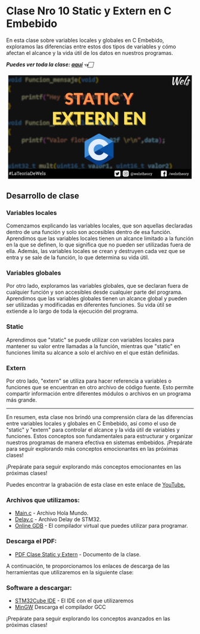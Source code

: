 # Clase Nro 10 Static y Extern en C Embebido

En esta clase sobre variables locales y globales en C Embebido, exploramos las diferencias entre estos dos tipos de variables y cómo afectan el alcance y la vida útil de los datos en nuestros programas.

***Puedes ver toda la clase: [aquí](https://youtu.be/ps2Q2NtB-3g) 👈🏻***

![Imagen](/10.Static_Extern/Img/Static_Extern_C_Embebido.png)

## Desarrollo de clase

### Variables locales
Comenzamos explicando las variables locales, que son aquellas declaradas dentro de una función y solo son accesibles dentro de esa función. Aprendimos que las variables locales tienen un alcance limitado a la función en la que se definen, lo que significa que no pueden ser utilizadas fuera de ella. Además, las variables locales se crean y destruyen cada vez que se entra y se sale de la función, lo que determina su vida útil.

### Variables globales
Por otro lado, exploramos las variables globales, que se declaran fuera de cualquier función y son accesibles desde cualquier parte del programa. Aprendimos que las variables globales tienen un alcance global y pueden ser utilizadas y modificadas en diferentes funciones. Su vida útil se extiende a lo largo de toda la ejecución del programa.

### Static
Aprendimos que "static" se puede utilizar con variables locales para mantener su valor entre llamadas a la función, mientras que "static" en funciones limita su alcance a solo el archivo en el que están definidas.

### Extern
Por otro lado, "extern" se utiliza para hacer referencia a variables o funciones que se encuentran en otro archivo de código fuente. Esto permite compartir información entre diferentes módulos o archivos en un programa más grande.

--- 

En resumen, esta clase nos brindó una comprensión clara de las diferencias entre variables locales y globales en C Embebido, así como el uso de "static" y "extern" para controlar el alcance y la vida útil de variables y funciones. Estos conceptos son fundamentales para estructurar y organizar nuestros programas de manera efectiva en sistemas embebidos. ¡Prepárate para seguir explorando más conceptos emocionantes en las próximas clases!

¡Prepárate para seguir explorando más conceptos emocionantes en las próximas clases!

Puedes encontrar la grabación de esta clase en este enlace de [YouTube.](https://youtu.be/ps2Q2NtB-3g)

### Archivos que utilizamos:
* [Main.c](/10.Static_Extern/main.c) - Archivo Hola Mundo.
* [Delay.c](/10.Static_Extern/delay.c) - Archivo Delay de STM32.
* [Online GDB](https://www.onlinegdb.com/) - El compilador virtual que puedes utilizar para programar.

### Descarga el PDF:
* [PDF Clase Static y Extern](/10.Static_Extern/Doc/Const%20y%20Extern%201%20-%20C%20Embebido.pptx.pdf) - Documento de la clase.

A continuación, te proporcionamos los enlaces de descarga de las herramientas que utilizaremos en la siguiente clase:

### Software a descargar:
* [STM32Cube IDE](https://www.st.com/en/development-tools/stm32cubeide.html) - El IDE con el que utilizaremos
* [MinGW](https://sourceforge.net/projects/mingw/) Descarga el compilador GCC

¡Prepárate para seguir explorando los conceptos avanzados en las próximas clases!

